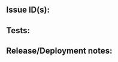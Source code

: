 ## Issue ID(s):

## Tests:
<!-- Tests introduced by this PR, manual steps to validate the fix, or an explanation for why no tests are needed. -->

## Release/Deployment notes:
<!-- Are there ramifications to other code? Does anything have to be done on deployment? -->
